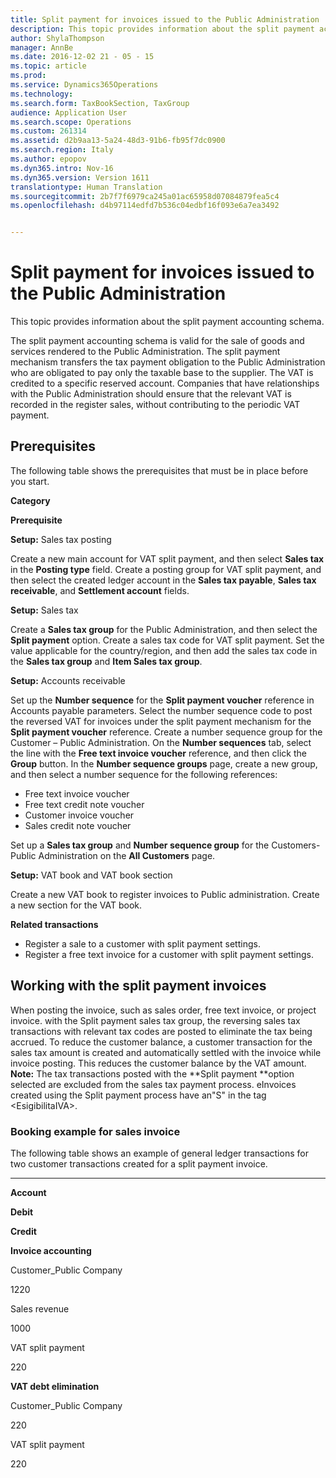```yaml
---
title: Split payment for invoices issued to the Public Administration
description: This topic provides information about the split payment accounting schema.
author: ShylaThompson
manager: AnnBe
ms.date: 2016-12-02 21 - 05 - 15
ms.topic: article
ms.prod: 
ms.service: Dynamics365Operations
ms.technology: 
ms.search.form: TaxBookSection, TaxGroup
audience: Application User
ms.search.scope: Operations
ms.custom: 261314
ms.assetid: d2b9aa13-5a24-48d3-91b6-fb95f7dc0900
ms.search.region: Italy
ms.author: epopov
ms.dyn365.intro: Nov-16
ms.dyn365.version: Version 1611
translationtype: Human Translation
ms.sourcegitcommit: 2b7f7f6979ca245a01ac65958d07084879fea5c4
ms.openlocfilehash: d4b97114edfd7b536c04edbf16f093e6a7ea3492


---
```


# <a name="split-payment-for-invoices-issued-to-the-public-administration"></a>Split payment for invoices issued to the Public Administration

This topic provides information about the split payment accounting schema.

The split payment accounting schema is valid for the sale of goods and services rendered to the Public Administration. The split payment mechanism transfers the tax payment obligation to the Public Administration who are obligated to pay only the taxable base to the supplier. The VAT is credited to a specific reserved account. Companies that have relationships with the Public Administration should ensure that the relevant VAT is recorded in the register sales, without contributing to the periodic VAT payment.

## <a name="prerequisites"></a>Prerequisites
The following table shows the prerequisites that must be in place before you start.

**Category**

**Prerequisite**

**Setup:** Sales tax posting

Create a new main account for VAT split payment, and then select **Sales tax** in the **Posting type** field. Create a posting group for VAT split payment, and then select the created ledger account in the **Sales tax payable**, **Sales tax receivable**, and **Settlement account** fields.

**Setup:** Sales tax

Create a **Sales tax group** for the Public Administration, and then select the **Split payment** option. Create a sales tax code for VAT split payment. Set the value applicable for the country/region, and then add the sales tax code in the **Sales tax group** and **Item Sales tax group**.

**Setup:** Accounts receivable

Set up the **Number sequence** for the **Split payment voucher** reference in Accounts payable parameters. Select the number sequence code to post the reversed VAT for invoices under the split payment mechanism for the **Split payment voucher** reference. Create a number sequence group for the Customer – Public Administration. On the **Number sequences** tab, select the line with the **Free text invoice voucher** reference, and then click the **Group** button. In the **Number sequence groups** page, create a new group, and then select a number sequence for the following references:

-   Free text invoice voucher
-   Free text credit note voucher
-   Customer invoice voucher
-   Sales credit note voucher

Set up a **Sales tax group** and **Number sequence group** for the Customers-Public Administration on the **All Customers** page.

**Setup:** VAT book and VAT book section

Create a new VAT book to register invoices to Public administration. Create a new section for the VAT book.

**Related transactions**

-   Register a sale to a customer with split payment settings.
-   Register a free text invoice for a customer with split payment settings.

## <a name="working-with-the-split-payment-invoices"></a>Working with the split payment invoices
When posting the invoice, such as sales order, free text invoice, or project invoice. with the Split payment sales tax group, the reversing sales tax transactions with relevant tax codes are posted to eliminate the tax being accrued. To reduce the customer balance, a customer transaction for the sales tax amount is created and automatically settled with the invoice while invoice posting. This reduces the customer balance by the VAT amount. **Note:** The tax transactions posted with the **Split payment **option selected are excluded from the sales tax payment process. eInvoices created using the Split payment process have an"S" in the tag &lt;EsigibilitaIVA&gt;.

### <a name="booking-example-for-sales-invoice"></a>Booking example for sales invoice

The following table shows an example of general ledger transactions for two customer transactions сreated for a split payment invoice.

** **

**Account**

**Debit**

**Credit**

**Invoice accounting**

Customer\_Public Company

1220

Sales revenue

1000

VAT split payment

220

**VAT debt elimination**

Customer\_Public Company

220

VAT split payment

220

 




<!--HONumber=Feb17_HO3-->


